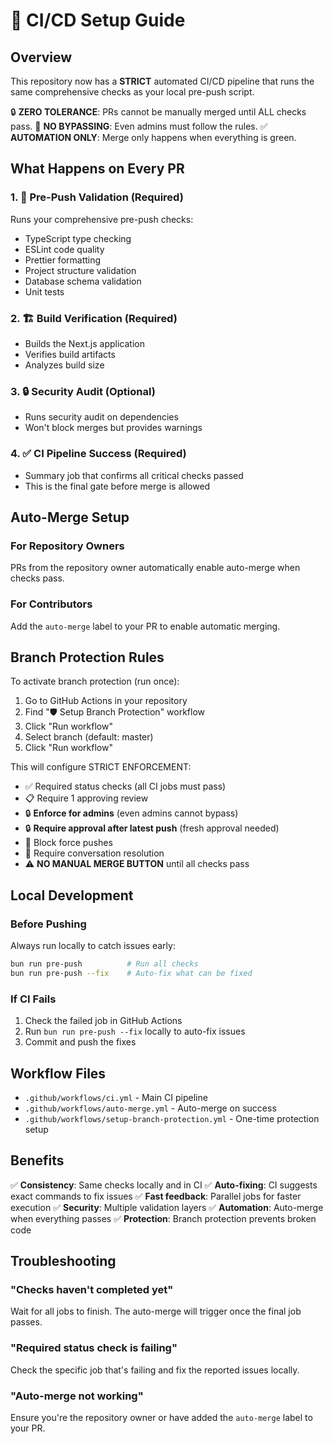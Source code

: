# 🚀 CI/CD Setup Guide

## Overview

This repository now has a **STRICT** automated CI/CD pipeline that runs the same
comprehensive checks as your local pre-push script. 

🔒 **ZERO TOLERANCE**: PRs cannot be manually merged until ALL checks pass.
🚫 **NO BYPASSING**: Even admins must follow the rules.
✅ **AUTOMATION ONLY**: Merge only happens when everything is green.

## What Happens on Every PR

### 1. 🚀 Pre-Push Validation (Required)

Runs your comprehensive pre-push checks:

- TypeScript type checking
- ESLint code quality
- Prettier formatting
- Project structure validation
- Database schema validation
- Unit tests

### 2. 🏗️ Build Verification (Required)

- Builds the Next.js application
- Verifies build artifacts
- Analyzes build size

### 3. 🔒 Security Audit (Optional)

- Runs security audit on dependencies
- Won't block merges but provides warnings

### 4. ✅ CI Pipeline Success (Required)

- Summary job that confirms all critical checks passed
- This is the final gate before merge is allowed

## Auto-Merge Setup

### For Repository Owners

PRs from the repository owner automatically enable auto-merge when checks pass.

### For Contributors

Add the `auto-merge` label to your PR to enable automatic merging.

## Branch Protection Rules

To activate branch protection (run once):

1. Go to GitHub Actions in your repository
2. Find "🛡️ Setup Branch Protection" workflow
3. Click "Run workflow"
4. Select branch (default: master)
5. Click "Run workflow"

This will configure STRICT ENFORCEMENT:

- ✅ Required status checks (all CI jobs must pass)
- 📋 Require 1 approving review
- 🔒 **Enforce for admins** (even admins cannot bypass)
- 🔒 **Require approval after latest push** (fresh approval needed)
- 🚫 Block force pushes
- 💬 Require conversation resolution
- ⚠️ **NO MANUAL MERGE BUTTON** until all checks pass

## Local Development

### Before Pushing

Always run locally to catch issues early:

```bash
bun run pre-push          # Run all checks
bun run pre-push --fix    # Auto-fix what can be fixed
```

### If CI Fails

1. Check the failed job in GitHub Actions
2. Run `bun run pre-push --fix` locally to auto-fix issues
3. Commit and push the fixes

## Workflow Files

- `.github/workflows/ci.yml` - Main CI pipeline
- `.github/workflows/auto-merge.yml` - Auto-merge on success
- `.github/workflows/setup-branch-protection.yml` - One-time protection setup

## Benefits

✅ **Consistency**: Same checks locally and in CI ✅ **Auto-fixing**: CI
suggests exact commands to fix issues ✅ **Fast feedback**: Parallel jobs for
faster execution ✅ **Security**: Multiple validation layers ✅ **Automation**:
Auto-merge when everything passes ✅ **Protection**: Branch protection prevents
broken code

## Troubleshooting

### "Checks haven't completed yet"

Wait for all jobs to finish. The auto-merge will trigger once the final job
passes.

### "Required status check is failing"

Check the specific job that's failing and fix the reported issues locally.

### "Auto-merge not working"

Ensure you're the repository owner or have added the `auto-merge` label to your
PR.
